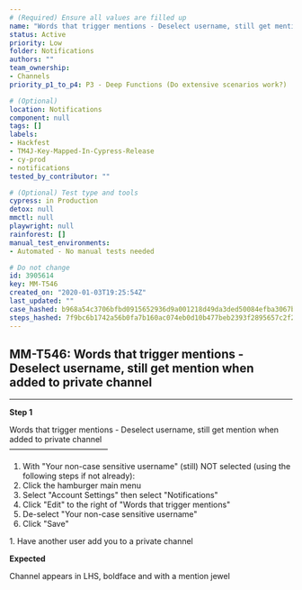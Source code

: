 ```yaml
---
# (Required) Ensure all values are filled up
name: "Words that trigger mentions - Deselect username, still get mention when added to private channel"
status: Active
priority: Low
folder: Notifications
authors: ""
team_ownership:
- Channels
priority_p1_to_p4: P3 - Deep Functions (Do extensive scenarios work?)

# (Optional)
location: Notifications
component: null
tags: []
labels:
- Hackfest
- TM4J-Key-Mapped-In-Cypress-Release
- cy-prod
- notifications
tested_by_contributor: ""

# (Optional) Test type and tools
cypress: in Production
detox: null
mmctl: null
playwright: null
rainforest: []
manual_test_environments:
- Automated - No manual tests needed

# Do not change
id: 3905614
key: MM-T546
created_on: "2020-01-03T19:25:54Z"
last_updated: ""
case_hashed: b968a54c3706bfbd0915652936d9a001218d49da3ded50084efba3067b7183923ae2de8282023d8a6c924a1d86fd072a
steps_hashed: 7f9bc6b1742a56b0fa7b160ac074eb0d10b477beb2393f2895657c2f20f290c7d384f0742471bf45fa73efbfb9294a79
---
```


<!-- (Auto-generated) Based on frontmatter's "key" and "name" -->

## MM-T546: Words that trigger mentions - Deselect username, still get mention when added to private channel

---

**Step 1**

Words that trigger mentions - Deselect username, still get mention when added to private channel\
–––––––––––––––––––––––––

1. With "Your non-case sensitive username" (still) NOT selected (using the following steps if not already):
2. Click the hamburger main menu
3. Select "Account Settings" then select "Notifications"
4. Click "Edit" to the right of "Words that trigger mentions"
5. De-select "Your non-case sensitive username"
6. Click "Save"

1\. Have another user add you to a private channel

**Expected**

Channel appears in LHS, boldface and with a mention jewel
